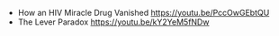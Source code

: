- How an HIV Miracle Drug Vanished
  https://youtu.be/PccOwGEbtQU
- The Lever Paradox 
  https://youtu.be/kY2YeM5fNDw